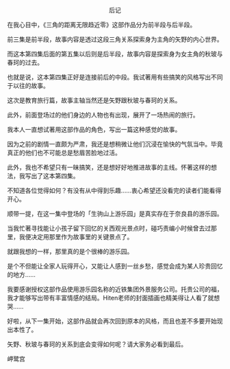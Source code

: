 <p align="center">后记</p>

在我心目中，《三角的距离无限趋近零》这部作品分为前半段与后半段。

前三集是前半段，故事内容是透过这段三角关系探索身为主角的矢野的内心世界。

而这本第四集后面的第五集以后则是后半段，故事内容是探索身为女主角的秋玻与春珂的过去。

也就是说，这本第四集正好是连接前后的中段。我试著用有些搞笑的风格写出不同于以往的故事。

这次是教育旅行篇，故事主轴当然还是矢野跟秋玻与春珂的关系。

此外，前面登场过的他们身边的人物也有出现，展开了一场热闹的旅行。

我本人一直想试著用这部作品的角色，写出一篇这种感觉的故事。

因为之前的剧情一直颇为严肃，我还是想稍微让他们沉浸在愉快的气氛当中。毕竟真正的他们也不可能总是愁眉苦脸地过活。

此外，我也不希望只有一昧搞笑，还是想好好地推进故事的主线。怀著这样的想法，我写出了这本第四集。

不知道各位觉得如何？有没有从中得到乐趣……衷心希望还没看完的读者们能看得开心。

顺带一提，在这一集中登场的「生驹山上游乐园」是真实存在于奈良县的游乐园。

当我忙著寻找能让小孩子留下回忆的关西观光景点时，碰巧责编小时候曾去过那里，我便决定用那里作为故事里的关键景点了。

就跟我想的一样，那里真的是个很棒的游乐园。

是个不但能让全家人玩得开心，又能让人感到一丝乡愁，感觉会成为某人珍贵回忆的地方……

我要感谢授权这部作品使用游乐园名称的近铁集团外景服务公司。托贵公司的福，我才能够写出带有丰富情感的结局。Hiten老师的封面插画也精美得让人看了就想哭……

好啦，从下一集开始，这部作品就会再次回到原本的风格，而且也差不多要开始现出本性了。

矢野、秋玻与春珂的关系到底会变得如何呢？请大家务必看到最后。

岬鹭宫


